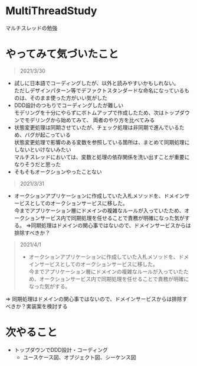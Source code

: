 # MultiThreadStudy
マルチスレッドの勉強

# やってみて気づいたこと
> 2021/3/30
- 試しに日本語でコーディングしたが、以外と読みやすいかもしれない。  
ただしデザインパターン等でデファクトスタンダードな命名になっているものは、そのまま使った方がいい気がした
- DDD設計のつもりでコーディングしたが難しい  
モデリングを十分にやらずにボトムアップで作成したため、次はトップダウンでモデリングから始めてみて、
両者のやり方を比べてみる
- 状態変更処理は同期させていたが、チェック処理は非同期で進んでいるため、バグが起こっている  
状態変更処理で影響のある変数を参照している箇所は、まとめて同期処理にしないといけないみたい  
マルチスレッドにおいては、変数と処理の依存関係を洗い出すことが重要になりそうだと思った
- そもそもオークションやったことない

> 2021/3/31
- オークションアプリケーションに作成していた入札メソッドを、ドメインサービスとしてのオークションサービスに移した。  
今までアプリケーション層にドメインの複雑なルールが入っていたため、オークションサービス内で同期処理を任せることで責務が明確になった気がする。
⇒同期処理はドメインの関心事ではないので、ドメインサービスからは排除すべきか？

> 2021/4/1
> - オークションアプリケーションに作成していた入札メソッドを、ドメインサービスとしてのオークションサービスに移した。  
今までアプリケーション層にドメインの複雑なルールが入っていたため、オークションサービス内で同期処理を任せることで責務が明確になった気がする。  

⇒ 同期処理はドメインの関心事ではないので、ドメインサービスからは排除すべきか？実装案を検討する

# 次やること
- トップダウンでDDD設計・コーディング
  - ユースケース図、オブジェクト図、シーケンス図


